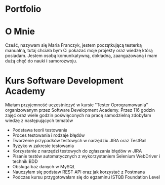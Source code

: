 
# Portfolio
# O Mnie
Cześć, nazywam się Maria Franczyk, jestem początkującą testerką manualną, tutaj chciała bym Ci pokazać moje projekty oraz wiedzę którą posiadam. Jestem osobą komunikatywną, dokładną, zaangażowaną i mam dużą chęć do nauki i samorozwoju.
# Kurs Software Development Academy
Miałam przyjemność uczestniczyć w kursie "Tester Oprogramowania" organizowanym przez Software Development Academy. Przez 116 godzin zajęć oraz wiele godzin poświęconych na pracę samodzielną zdobyłam wiedzę z następujących tematów
  - Podstawa teorii testowania
  - Proces testowania i rodzaje błędów
  - Tworzenie przypadków testowych w narzędziu JIRA oraz TestRail
  - Ryzyko w zakresie testowania
  - Korzystanie z narzędzi testowych do zgłaszania błędów w JIRA
  - Pisanie testów automatycznych z wykorzystaniem Selenium WebDriver i technik BDD
  - Obsługa baz danych w MySQL
  - Nauczyłam się podstaw REST API oraz jak korzystać z Postmana
  - Podczas kursu przygotowałam się do egzaminu ISTQB Foundation Level
